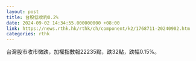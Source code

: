 ```yaml
---
layout: post
title: 台股低收約0.2%
date: 2024-09-02 14:34:55.000000000 +08:00
link: https://news.rthk.hk/rthk/ch/component/k2/1768711-20240902.htm
categories: rthk
---
```


台灣股市收市微跌，加權指數報22235點，跌32點，跌幅0.15%。
